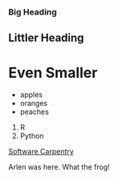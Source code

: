 ### Big Heading
## Littler Heading
# Even Smaller

- apples
- oranges
- peaches

1. R
2. Python

[Software Carpentry](http://www.software-caprentry.org)

Arlen was here.
What the frog!

